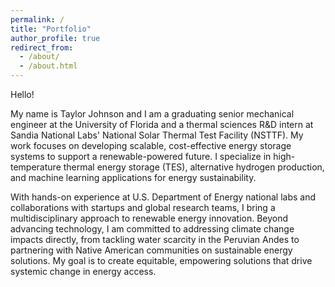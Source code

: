 ```yaml
---
permalink: /
title: "Portfolio"
author_profile: true
redirect_from: 
  - /about/
  - /about.html
---
```


Hello!

My name is Taylor Johnson and I am a graduating senior mechanical engineer at the University of Florida and a thermal sciences R&D intern at Sandia National Labs' National Solar Thermal Test Facility (NSTTF). My work focuses on developing scalable, cost-effective energy storage systems to support a renewable-powered future. I specialize in high-temperature thermal energy storage (TES), alternative hydrogen production, and machine learning applications for energy sustainability.

With hands-on experience at U.S. Department of Energy national labs and collaborations with startups and global research teams, I bring a multidisciplinary approach to renewable energy innovation. Beyond advancing technology, I am committed to addressing climate change impacts directly, from tackling water scarcity in the Peruvian Andes to partnering with Native American communities on sustainable energy solutions. My goal is to create equitable, empowering solutions that drive systemic change in energy access.
